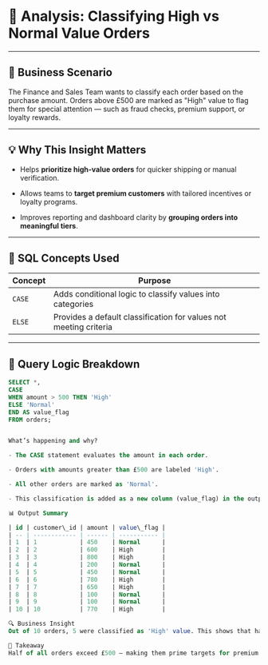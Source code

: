 # 🎯 Analysis: Classifying High vs Normal Value Orders

---

## 🧠 Business Scenario
The Finance and Sales Team wants to classify each order based on the purchase amount. Orders above £500 are marked as "High" value to flag them for special attention — such as fraud checks, premium support, or loyalty rewards.

---

## 💡 Why This Insight Matters

- Helps **prioritize high-value orders** for quicker shipping or manual verification.

- Allows teams to **target premium customers** with tailored incentives or loyalty programs.

- Improves reporting and dashboard clarity by **grouping orders into meaningful tiers**.

---

## 🧰 SQL Concepts Used

| Concept | Purpose                                                           |
| ------- | ----------------------------------------------------------------- |
| `CASE`  | Adds conditional logic to classify values into categories         |
| `ELSE`  | Provides a default classification for values not meeting criteria |

---

## 🧪 Query Logic Breakdown

```sql
SELECT *,
CASE 
WHEN amount > 500 THEN 'High'
ELSE 'Normal'
END AS value_flag
FROM orders;


What’s happening and why?

- The CASE statement evaluates the amount in each order.

- Orders with amounts greater than £500 are labeled 'High'.

- All other orders are marked as 'Normal'.

- This classification is added as a new column (value_flag) in the output.

📊 Output Summary

| id | customer\_id | amount | value\_flag |
| -- | ------------ | ------ | ----------- |
| 1  | 1            | 450    | Normal      |
| 2  | 2            | 600    | High        |
| 3  | 3            | 800    | High        |
| 4  | 4            | 200    | Normal      |
| 5  | 5            | 450    | Normal      |
| 6  | 6            | 780    | High        |
| 7  | 7            | 650    | High        |
| 8  | 8            | 100    | Normal      |
| 9  | 9            | 100    | Normal      |
| 10 | 10           | 770    | High        |

🔍 Business Insight
Out of 10 orders, 5 were classified as 'High' value. This shows that half the orders meet the premium threshold, giving the Sales and Finance teams a solid base of high-value customers to focus on for loyalty strategies, personalized follow-ups, and operational prioritization.

🔑 Takeaway
Half of all orders exceed £500 — making them prime targets for premium customer programs and operational prioritization.

